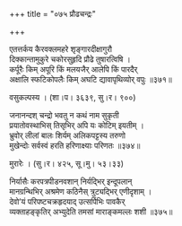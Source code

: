 +++
title = "०७५ प्रौढचन्द्रः"

+++


एतत्तर्कय कैरवक्लमहरे शृङ्गारदीक्षागुरौ  
दिक्कान्तामुकुरे चकोरसुहृदि प्रौढे तुषारत्विषि ।  
कर्पूरैः किम् अपूरि किं मलयजैर् आलेपि किं पारदैर्  
अक्षालि स्फटिकोपलैः किम् अघटि द्यावापृथिव्योर् वपुः ॥३७१॥  


वसुकल्पस्य । (शा।प। ३६३९, सु।र। ९००)  


जनानन्दश् चन्द्रो भवतु न कथं नाम सुकृती  
प्रयातोवस्थाभिस् तिसृभिर् अपि यः कोटिम् इयतीम् ।  
भ्रुवोर् लीलां बालः शिर्यम् अलिकपट्टस्य तरुणो  
मुखेन्दोः सर्वस्वं हरति हरिणाक्ष्याः परिणतः ॥३७४॥  


मुरारेः । (सु।र। ४२५, सू।मु। ५३।३३)  


निर्यासैः करपत्रपीडनवशान् निर्यद्भिर् इन्दूपलान्  
मानग्रन्थिभिर् अश्रमेण कठिनैस् त्रुट्यद्भिर् एणीदृशाम् ।  
देवो’यं परिपष्टचक्रहृदयाद् उत्सर्पिभिः पावकैर्  
व्यक्ताहङ्कृतिर् अभ्युदेति तमसां माराङ्कमल्लः शशी ॥३७५॥  

